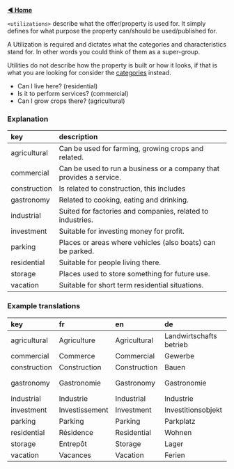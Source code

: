 [**◀ Home**](./)

`<utilizations>` describe what the offer/property is used for. It simply defines for what purpose the property can/should be used/published for.

A Utilization is required and dictates what the categories and characteristics stand for. In other words you could think of them as a super-group.

Utilities do not describe how the property is built or how it looks, if that is what you are looking for consider the [categories](./Categories) instead.

*  Can I live here? (residential)
*  Is it to perform services? (commercial)
*  Can I grow crops there? (agricultural)

### Explanation

key | description
:--- | :---
agricultural | Can be used for farming, growing crops and related.
commercial | Can be used to run a business or a company that provides a service.
construction | Is related to construction, this includes 
gastronomy | Related to cooking, eating and drinking.
industrial | Suited for factories and companies, related to industries.
investment | Suitable for investing money for profit.
parking | Places or areas where vehicles (also boats) can be parked.
residential | Suitable for people living there.
storage | Places used to store something for future use.
vacation | Suitable for short term residential situations.

### Example translations

key | fr | en | de | it
:--- | :--- | :--- | :--- | :---
agricultural | Agriculture | Agricultural | Landwirtschafts betrieb | Agricoltura
commercial | Commerce | Commercial | Gewerbe | Commerciale
construction | Construction | Construction | Bauen | Costruzione
gastronomy | Gastronomie | Gastronomy | Gastronomie | Esercizio di ristorazione
industrial | Industrie | Industrial | Industrie | Industriale
investment | Investissement | Investment | Investitionsobjekt | Investment
parking | Parking | Parking | Parkplatz | Parcheggio
residential | Résidence | Residential | Wohnen | Residenziale
storage | Entrepôt | Storage | Lager | Conservazione
vacation | Vacances | Vacation | Ferien | Vacanza

